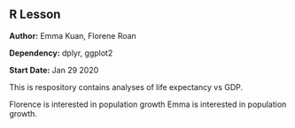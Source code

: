 ## R Lesson

**Author:** Emma Kuan, Florene Roan

**Dependency:** dplyr, ggplot2

**Start Date:** Jan 29 2020

This is respository contains analyses of life expectancy vs GDP.

Florence is interested in population growth
Emma is interested in population growth.

